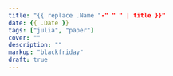 ```yaml
---
title: "{{ replace .Name "-" " " | title }}"
date: {{ .Date }}
tags: ["julia", "paper"]
cover: ""
description: ""
markup: "blackfriday"
draft: true
---
```


